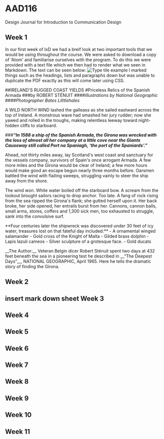 AAD116
======

Design Journal for Introduction to Communication Design 

Week 1 
-------
In our first week of IxD we had a breif look at two important tools that we would be using throughout the course. We were asked to download a copy of 'Atom' and familiarise ourselves with the program. To do this we were provided with a text file which we then had to render what we seen in Markdown. The text can be seen below: 
![Type tile example](https://cloud.githubusercontent.com/assets/8933902/4602906/227c1c98-5152-11e4-9b6b-79d856d490de.png)
I marked things such as the headings, lists and paragraphs down but was unable to duplicate the PDF exactly as this will come later using CSS.





##IRELAND'S RUGGED COAST YIELDS
#Priceless Relics of the Spanish Armada
###by ROBERT STÉNUIT
####*Illustrations by National Geographic* 
####*Photographer Bates Lilttlehales*

<p>A WILD NORTH WIND lashed the galleass as she sailed eastward across the top of Ireland. A monstrous wave had smashed her jury rudder; now she yawed and rolled in the troughs, making relentless leeway
toward night-hidden cliffs to starboard.

###__*“In 1588 a ship of the Spanish Armada, the Girona was wrecked with the loss of almost all her company at a little cove near the Giants Causeway still called Port na Spaniagh, ‘the port of the Spaniards’.”*__

<p>Ahead, not thirty miles away, lay Scotland's west coast and sanctuary for the vessels company, survivors
of Spain's once arrogant Armada. A few more miles and the Girona would be clear of Ireland; a few more hours would make good an escape begun nearly three months before. Oarsmen battled the wind with flailing sweeps, struggling vainly to steer the ship away from the shore.

<p>The wind won. White water boiled off the starboard bow. A scream from the lookout brought sailors racing to drop anchor. Too late. A fang of rock rising from the sea ripped the Girona's flank; she gutted herself upon it. Her back broke, her side opened, her entrails burst from her. Cannons, cannon balls, small arms, stores, coffers and 1,300 sick men, too exhausted to struggle, sank into the convulsive surf.

<p>**Four centuries later the shipwreck was discovered under 30 feet of icy water, treasures lost on that fateful day included:**
- A ornamental winged salamander
- Gold cross of the Knight of Malta 
- Gilded brass dolphin
- Lapis lazuli cameos
- Silver sculpture of a grotesque face.
- Gold ducats
<p>__The Author:__ Veteran Belgin dicer Robert Sténuit spent two days at 432 feet beneath the sea in a pioneering test he described in __“The Deepest Days”__, NATIONAL GEOGRAPHIC, April 1965. Here he tells the dramatic story of finding
the Girona.











Week 2
-------
insert mark down sheet
Week 3 
-------
Week 4 
-------
Week 5 
-------
Week 6 
-------
Week 7 
-------
Week 8 
-------
Week 9 
-------
Week 10 
-------
Week 11
-------
